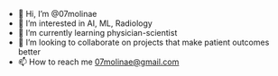 - 👋 Hi, I’m @07molinae
- 👀 I’m interested in AI, ML, Radiology
- 🌱 I’m currently learning physician-scientist
- 💞️ I’m looking to collaborate on projects that make patient outcomes better
- 📫 How to reach me 07molinae@gmail.com

<!---
07molinae/07molinae is a ✨ special ✨ repository because its `README.md` (this file) appears on your GitHub profile.
You can click the Preview link to take a look at your changes.
--->
